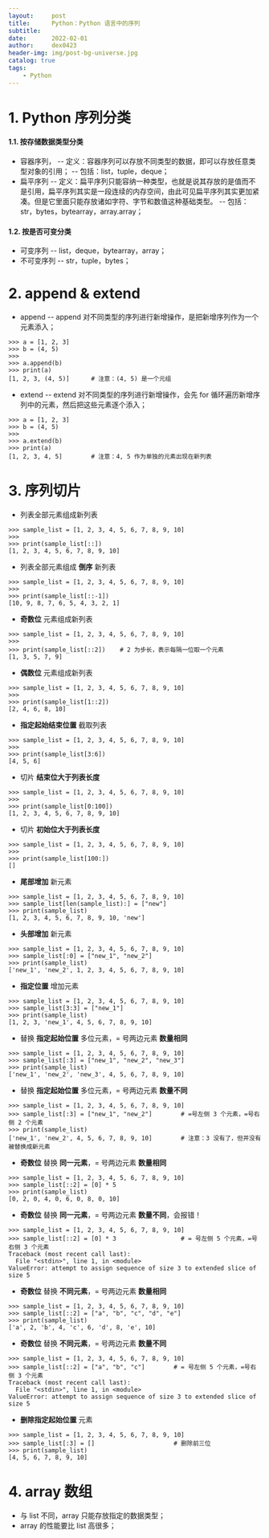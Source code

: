 ```yaml
---
layout:     post
title:      Python：Python 语言中的序列
subtitle:   
date:       2022-02-01
author:     dex0423
header-img: img/post-bg-universe.jpg
catalog: true
tags:
    - Python
---
```



# 1. Python 序列分类

#### 1.1. 按存储数据类型分类

- 容器序列，
  -- 定义：容器序列可以存放不同类型的数据，即可以存放任意类型对象的引用；
  -- 包括：list，tuple，deque；
- 扁平序列
  -- 定义：扁平序列只能容纳一种类型，也就是说其存放的是值而不是引用，扁平序列其实是一段连续的内存空间，由此可见扁平序列其实更加紧凑。但是它里面只能存放诸如字符、字节和数值这种基础类型。
  -- 包括：str，bytes，bytearray，array.array；

####  1.2. 按是否可变分类

- 可变序列
  -- list，deque，bytearray，array；
- 不可变序列
  -- str，tuple，bytes；

# 2. append & extend

- append
  -- append 对不同类型的序列进行新增操作，是把新增序列作为一个元素添入；
```
>>> a = [1, 2, 3]
>>> b = (4, 5)
>>>
>>> a.append(b)
>>> print(a)
[1, 2, 3, (4, 5)]      # 注意：(4, 5) 是一个元组
```
- extend
  -- extend 对不同类型的序列进行新增操作，会先 for 循环遍历新增序列中的元素，然后把这些元素逐个添入；
```
>>> a = [1, 2, 3]
>>> b = (4, 5)
>>>
>>> a.extend(b)
>>> print(a)
[1, 2, 3, 4, 5]        # 注意：4, 5 作为单独的元素出现在新列表
```

# 3. 序列切片

- 列表全部元素组成新列表
```
>>> sample_list = [1, 2, 3, 4, 5, 6, 7, 8, 9, 10]
>>>
>>> print(sample_list[::])
[1, 2, 3, 4, 5, 6, 7, 8, 9, 10]
```
- 列表全部元素组成 **倒序** 新列表
```
>>> sample_list = [1, 2, 3, 4, 5, 6, 7, 8, 9, 10]
>>>
>>> print(sample_list[::-1])
[10, 9, 8, 7, 6, 5, 4, 3, 2, 1]
```
- **奇数位** 元素组成新列表
```
>>> sample_list = [1, 2, 3, 4, 5, 6, 7, 8, 9, 10]
>>>
>>> print(sample_list[::2])    # 2 为步长，表示每隔一位取一个元素
[1, 3, 5, 7, 9]
```
- **偶数位** 元素组成新列表
```
>>> sample_list = [1, 2, 3, 4, 5, 6, 7, 8, 9, 10]
>>>
>>> print(sample_list[1::2])
[2, 4, 6, 8, 10]
```
- **指定起始结束位置** 截取列表
```
>>> sample_list = [1, 2, 3, 4, 5, 6, 7, 8, 9, 10]
>>>
>>> print(sample_list[3:6])
[4, 5, 6]
```
- 切片 **结束位大于列表长度**
```
>>> sample_list = [1, 2, 3, 4, 5, 6, 7, 8, 9, 10]
>>>
>>> print(sample_list[0:100])
[1, 2, 3, 4, 5, 6, 7, 8, 9, 10]
```
- 切片 **初始位大于列表长度**
```
>>> sample_list = [1, 2, 3, 4, 5, 6, 7, 8, 9, 10]
>>>
>>> print(sample_list[100:])
[]
```
- **尾部增加** 新元素
```
>>> sample_list = [1, 2, 3, 4, 5, 6, 7, 8, 9, 10]
>>> sample_list[len(sample_list):] = ["new"]
>>> print(sample_list)
[1, 2, 3, 4, 5, 6, 7, 8, 9, 10, 'new']
```
- **头部增加** 新元素
```
>>> sample_list = [1, 2, 3, 4, 5, 6, 7, 8, 9, 10]
>>> sample_list[:0] = ["new_1", "new_2"]
>>> print(sample_list)
['new_1', 'new_2', 1, 2, 3, 4, 5, 6, 7, 8, 9, 10]
```
- **指定位置** 增加元素
```
>>> sample_list = [1, 2, 3, 4, 5, 6, 7, 8, 9, 10]
>>> sample_list[3:3] = ["new_1"]
>>> print(sample_list)
[1, 2, 3, 'new_1', 4, 5, 6, 7, 8, 9, 10]
```
- 替换 **指定起始位置** 多位元素，= 号两边元素 **数量相同**
```
>>> sample_list = [1, 2, 3, 4, 5, 6, 7, 8, 9, 10]
>>> sample_list[:3] = ["new_1", "new_2", "new_3"]
>>> print(sample_list)
['new_1', 'new_2', 'new_3', 4, 5, 6, 7, 8, 9, 10]
```
- 替换 **指定起始位置** 多位元素，= 号两边元素 **数量不同**
```
>>> sample_list = [1, 2, 3, 4, 5, 6, 7, 8, 9, 10]
>>> sample_list[:3] = ["new_1", "new_2"]        # =号左侧 3 个元素，=号右侧 2 个元素
>>> print(sample_list)
['new_1', 'new_2', 4, 5, 6, 7, 8, 9, 10]        # 注意：3 没有了，但并没有被替换成新元素
```
- **奇数位** 替换 **同一元素**，= 号两边元素 **数量相同**
```
>>> sample_list = [1, 2, 3, 4, 5, 6, 7, 8, 9, 10]
>>> sample_list[::2] = [0] * 5        
>>> print(sample_list)
[0, 2, 0, 4, 0, 6, 0, 8, 0, 10]
```
- **奇数位** 替换 **同一元素**，= 号两边元素 **数量不同**，会报错！
```
>>> sample_list = [1, 2, 3, 4, 5, 6, 7, 8, 9, 10]
>>> sample_list[::2] = [0] * 3                  # = 号左侧 5 个元素，=号右侧 3 个元素
Traceback (most recent call last):
  File "<stdin>", line 1, in <module>
ValueError: attempt to assign sequence of size 3 to extended slice of size 5
```
- **奇数位** 替换 **不同元素**，= 号两边元素 **数量相同**
```
>>> sample_list = [1, 2, 3, 4, 5, 6, 7, 8, 9, 10]
>>> sample_list[::2] = ["a", "b", "c", "d", "e"]
>>> print(sample_list)
['a', 2, 'b', 4, 'c', 6, 'd', 8, 'e', 10]
```
- **奇数位** 替换 **不同元素**，= 号两边元素 **数量不同**
```
>>> sample_list = [1, 2, 3, 4, 5, 6, 7, 8, 9, 10]
>>> sample_list[::2] = ["a", "b", "c"]        # = 号左侧 5 个元素，=号右侧 3 个元素
Traceback (most recent call last):
  File "<stdin>", line 1, in <module>
ValueError: attempt to assign sequence of size 3 to extended slice of size 5
```
- **删除指定起始位置** 元素
```
>>> sample_list = [1, 2, 3, 4, 5, 6, 7, 8, 9, 10]
>>> sample_list[:3] = []                      # 删除前三位
>>> print(sample_list)
[4, 5, 6, 7, 8, 9, 10]
```

# 4. array 数组

- 与 list 不同，array 只能存放指定的数据类型；
- array 的性能要比 list 高很多；
